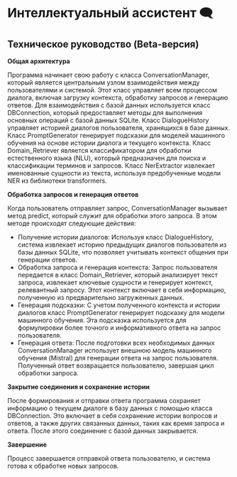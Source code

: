 # **Интеллектуальный ассистент** 🗨️

## **Техническое руководство (Beta-версия)** 

**Общая архитектура**

Программа начинает свою работу с класса ConversationManager, который является центральным узлом взаимодействия между пользователями и системой. Этот класс управляет всем процессом диалога, включая загрузку контекста, обработку запросов и генерацию ответов. Для взаимодействия с базой данных используется класс DBConnection, который предоставляет методы для выполнения основных операций с базой данных SQLite. Класс DialogueHistory управляет историей диалогов пользователя, хранящихся в базе данных. Класс PromptGenerator генерирует подсказки для моделей машинного обучения на основе истории диалога и текущего контекста. Класс Domain_Retriever является классификатором для обработки естественного языка (NLU), который предназначен для поиска и классификации терминов и запросов. Класс NerExtractor извлекает именованные сущности из текста, используя предобученные модели NER из библиотеки transformers.

**Обработка запросов и генерация ответов**

Когда пользователь отправляет запрос, ConversationManager вызывает метод predict, который служит для обработки этого запроса. В этом методе происходят следующие действия:

- Получение истории диалогов: Используя класс DialogueHistory, система извлекает историю предыдущих диалогов пользователя из базы данных SQLite, что позволяет учитывать контекст общения при генерации ответов.
- Обработка запроса и генерация контекста: Запрос пользователя передается в класс Domain_Retriever, который анализирует текст запроса, извлекает ключевые сущности и генерирует контекст, релевантный запросу. Этот контекст включает в себя информацию, полученную из предварительно загруженных данных.
- Генерация подсказки: С учетом полученного контекста и истории диалогов класс PromptGenerator генерирует подсказку для модели машинного обучения. Эта подсказка используется для формулировки более точного и информативного ответа на запрос пользователя.
- Генерация ответа: После подготовки всех необходимых данных ConversationManager использует внешнюю модель машинного обучения (Mistral) для генерации ответа на запрос пользователя. Полученный ответ возвращается пользователю, завершая цикл обработки запроса.

**Закрытие соединения и сохранение истории**

После формирования и отправки ответа программа сохраняет информацию о текущем диалоге в базу данных с помощью класса DBConnection. Это включает в себя сохранение истории вопросов и ответов, а также других связанных данных, таких как время запроса и ответа. После этого соединение с базой данных закрывается.

**Завершение**

Процесс завершается отправкой ответа пользователю, и система готова к обработке новых запросов.
